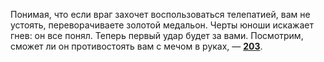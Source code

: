Понимая, что если враг захочет воспользоваться телепатией, вам не устоять, переворачиваете золотой медальон. Черты юноши искажает гнев: он все понял. Теперь первый удар будет за вами. Посмотрим, сможет ли он противостоять вам с мечом в руках, — [**203**](#n_203).

